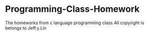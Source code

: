 # Programming-Class-Homework
The homeworks from c language programming class
All copyright is belongs to Jeff.y.Lin
